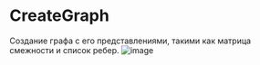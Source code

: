 # CreateGraph
Создание графа с его представлениями, такими как матрица смежности и список ребер.
![image](https://github.com/Raskovalov/CreateGraph/assets/149192370/55e67b8a-4002-4a9e-8d57-de3bed834344)
